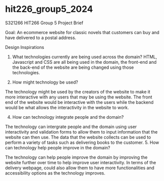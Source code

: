 # hit226_group5_2024

S321266 HIT266 Group 5 Project Brief 

 

   














Goal:
An ecommerce website for classic novels that customers can buy and have delivered to a postal address. 

Design Inspirations
1.	What technologies currently are being used across the domain? 
HTML, Javascript and CSS are all being used in the domain, the front-end and the back-end of the website are being changed using those technologies.

2.	How might technology be used?

The technology might be used by the creators of the website to make it more interactive with any users that may be using the website. The front end of the website would be interactive with the users while the backend would be what allows the interactivity in the website to work.

4.	How can technology integrate people and the domain?
   
The technology can intergrate people and the domain using user interactivity and validation forms to allow them to input information that the website can then use. The data that the website collects can be used to perform a variety of tasks such as delivering books to the customer. 
5.	How can technology help people improve in the domain?

The technology can help people improve the domain by improving the website further over time to help improve user interactivity. In terms of the delivery webpage, could also allow them to have more functionalities and accessibility options as the technology improves.
